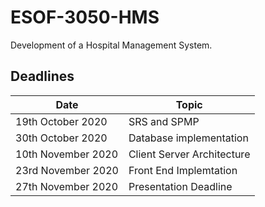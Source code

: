 # ESOF-3050-HMS
Development of a Hospital Management System.

## Deadlines
|Date| Topic|
|------|-------|
|19th October 2020 | SRS and SPMP|
|30th October 2020 | Database implementation|
|10th November 2020 | Client Server Architecture|
|23rd November 2020 | Front End Implemtation|
|27th November 2020 | Presentation Deadline|
